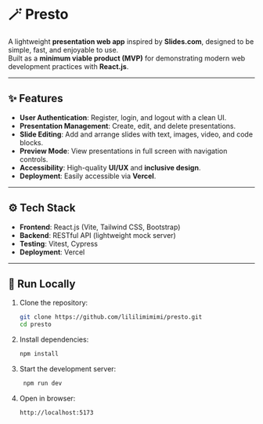 # 🪄 Presto  

A lightweight **presentation web app** inspired by **Slides.com**, designed to be simple, fast, and enjoyable to use.  
Built as a **minimum viable product (MVP)** for demonstrating modern web development practices with **React.js**.  

---

## ✨ Features
- **User Authentication**: Register, login, and logout with a clean UI.  
- **Presentation Management**: Create, edit, and delete presentations.  
- **Slide Editing**: Add and arrange slides with text, images, video, and code blocks.  
- **Preview Mode**: View presentations in full screen with navigation controls.  
- **Accessibility**: High-quality **UI/UX** and **inclusive design**.  
- **Deployment**: Easily accessible via **Vercel**.  

---

## ⚙️ Tech Stack
- **Frontend**: React.js (Vite, Tailwind CSS, Bootstrap)  
- **Backend**: RESTful API (lightweight mock server)  
- **Testing**: Vitest, Cypress  
- **Deployment**: Vercel  

---

## 🚀 Run Locally
1. Clone the repository:
   ```bash
   git clone https://github.com/lililimimimi/presto.git
   cd presto
   
2. Install dependencies:
    ```bash
    npm install

3. Start the development server:
   ```bash
    npm run dev

4. Open in browser:
    ```bash
    http://localhost:5173

